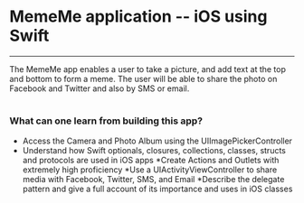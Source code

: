 # MemeMe application -- iOS using Swift
<hr>

The MemeMe app enables a user to take a picture, and add text at the top and bottom to form a meme. The user will be able to share the photo on Facebook and Twitter and also by SMS or email.

# <h3> What can one learn from building this app? </h3>

* Access the Camera and Photo Album using the UIImagePickerController
* Understand how Swift optionals, closures, collections, classes, structs and protocols are used in iOS apps
*Create Actions and Outlets with extremely high proficiency
*Use a UIActivityViewController to share media with Facebook, Twitter, SMS, and Email
*Describe the delegate pattern and give a full account of its importance and uses in iOS classes